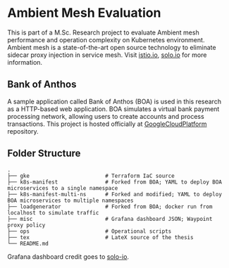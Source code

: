 # Ambient Mesh Evaluation

This is part of a M.Sc. Research project to evaluate Ambient mesh performance and operation complexity on Kubernetes environment. Ambient mesh is a state-of-the-art open source technology to eliminate sidecar proxy injection in service mesh. Visit [istio.io](https://istio.io/latest/blog/2022/introducing-ambient-mesh/), [solo.io](https://www.solo.io/blog/istio-ambient-mesh-evolution-service-mesh/) for more information.

## Bank of Anthos 
A sample application called Bank of Anthos (BOA) is used in this research as a HTTP-based web application. BOA simulates a virtual bank payment processing network, allowing users to create accounts and process transactions. This project is hosted officially at [GoogleCloudPlatform](https://github.com/GoogleCloudPlatform/bank-of-anthos) repository.

## Folder Structure

    .
    ├── gke                        # Terraform IaC source
    ├── k8s-manifest               # Forked from BOA; YAML to deploy BOA microservices to a single namespace
    ├── k8s-manifest-multi-ns      # Forked and modified; YAML to deploy BOA microservices to multiple namespaces
    ├── loadgenerator              # Forked from BOA; docker run from localhost to simulate traffic
    ├── misc                       # Grafana dashboard JSON; Waypoint proxy policy
    ├── ops                        # Operational scripts
    ├── tex                        # LateX source of the thesis
    └── README.md

Grafana dashboard credit goes to [solo-io](https://github.com/solo-io/ambient-performance/tree/fortio-ambient).
